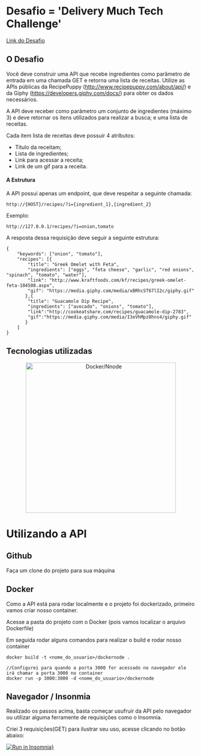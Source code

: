 # 
# Desafio = 'Delivery Much Tech Challenge'
 <a href="https://github.com/delivery-much/challenge">Link do Desafio</a>
 
 ## O Desafio

Você deve construir uma API que recebe ingredientes como parâmetro de entrada em uma chamada GET e retorna uma lista de receitas.
Utilize as APIs públicas da RecipePuppy (http://www.recipepuppy.com/about/api/) e da Giphy (https://developers.giphy.com/docs/) para obter os dados necessários.

A API deve receber como parâmetro um conjunto de ingredientes (máximo 3) e deve retornar os itens utilizados para realizar a busca; e uma lista de receitas.

Cada item lista de receitas deve possuir 4 atributos:
- Título da receitam;
- Lista de ingredientes;
- Link para acessar a receita;
- Link de um gif para a receita.


#### A Estrutura

A API possui apenas um endpoint, que deve respeitar a seguinte chamada:

`http://{HOST}/recipes/?i={ingredient_1},{ingredient_2}`

Exemplo:

`http://127.0.0.1/recipes/?i=onion,tomato`


A resposta dessa requisição deve seguir a seguinte estrutura:

```
{
	"keywords": ["onion", "tomato"],
	"recipes": [{
		"title": "Greek Omelet with Feta",
		"ingredients": ["eggs", "feta cheese", "garlic", "red onions", "spinach", "tomato", "water"],
		"link": "http://www.kraftfoods.com/kf/recipes/greek-omelet-feta-104508.aspx",
		"gif": "https://media.giphy.com/media/xBRhcST67lI2c/giphy.gif"
	   },{
		"title": "Guacamole Dip Recipe",
		"ingredients": ["avocado", "onions", "tomato"],
		"link":"http://cookeatshare.com/recipes/guacamole-dip-2783",
		"gif":"https://media.giphy.com/media/I3eVhMpz8hns4/giphy.gif"
	   }
	]
}
```

## Tecnologias utilizadas
<p align="center">
  <a href="https://nodejs.org/de/docs/guides/nodejs-docker-webapp/">
    <img
      alt="Docker/Nnode"
      src="https://hasura.io/blog/content/images/downloaded_images/an-exhaustive-guide-to-writing-dockerfiles-for-node-js-web-apps-bbee6bd2f3c4/1-4KhmpXFJ_Etczs6awRnAbg.png"
      width="400"
    />
  </a>
</p>


# Utilizando a API

## Github
  Faça um clone do projeto para sua máquina

## Docker
  Como a API está para rodar localmente e o projeto foi dockerizado, primeiro vamos criar nosso container.
  
  Acesse a pasta do projeto com o Docker (pois vamos localizar o arquivo Dockerfile)
  
  Em seguida rodar alguns comandos para realizar o build e rodar nosso container
    
    docker build -t <nome_do_usuario>/dockernode .
    
    //Configurei para quando a porta 3000 for acessado no navegador ele irá chamar a porta 3000 no container
    docker run -p 3000:3000 -d <nome_do_usuario>/dockernode
  
## Navegador / Insonmia
  Realizado os passos acima, basta começar usufruir da API pelo navegador ou utilizar alguma ferramente de requisições como o Insomnia.

Criei 3 requisições(GET) para ilustrar seu uso, acesse clicando no botão abaixo:

[![Run in Insomnia}](https://insomnia.rest/images/run.svg)](https://insomnia.rest/run/?label=Delivery%20Much%20Tech%20Challenge&uri=https%3A%2F%2Fraw.githubusercontent.com%2Fwilbermarcel%2FDelivery-Much-Tech-Challenge%2Fmaster%2FInsomniaExport.json)
  
